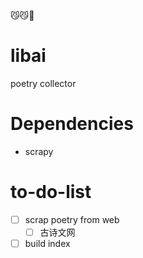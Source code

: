 
:smirk_cat::smirk_cat::beer:
# libai
poetry collector


# Dependencies
* scrapy



# to-do-list
- [ ] scrap poetry from web
  - [ ] 古诗文网
- [ ] build index
